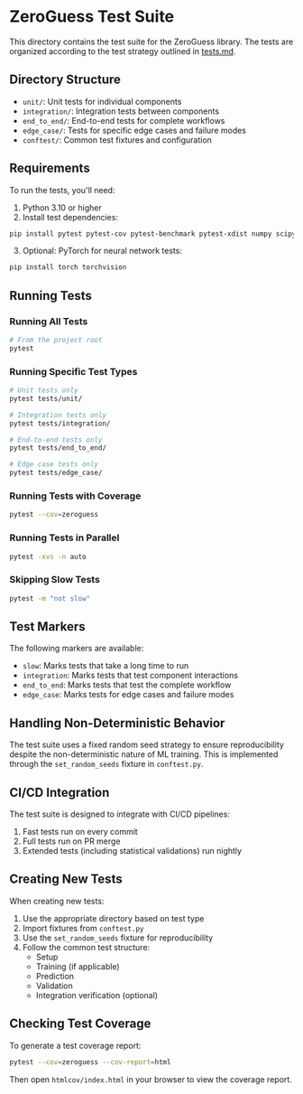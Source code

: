 # ZeroGuess Test Suite

This directory contains the test suite for the ZeroGuess library. The tests are organized according to the test strategy outlined in [tests.md](../tests.md).

## Directory Structure

- `unit/`: Unit tests for individual components
- `integration/`: Integration tests between components
- `end_to_end/`: End-to-end tests for complete workflows
- `edge_case/`: Tests for specific edge cases and failure modes
- `conftest/`: Common test fixtures and configuration

## Requirements

To run the tests, you'll need:

1. Python 3.10 or higher
2. Install test dependencies:

```bash
pip install pytest pytest-cov pytest-benchmark pytest-xdist numpy scipy
```

3. Optional: PyTorch for neural network tests:

```bash
pip install torch torchvision
```

## Running Tests

### Running All Tests

```bash
# From the project root
pytest
```

### Running Specific Test Types

```bash
# Unit tests only
pytest tests/unit/

# Integration tests only
pytest tests/integration/

# End-to-end tests only
pytest tests/end_to_end/

# Edge case tests only
pytest tests/edge_case/
```

### Running Tests with Coverage

```bash
pytest --cov=zeroguess
```

### Running Tests in Parallel

```bash
pytest -xvs -n auto
```

### Skipping Slow Tests

```bash
pytest -m "not slow"
```

## Test Markers

The following markers are available:

- `slow`: Marks tests that take a long time to run
- `integration`: Marks tests that test component interactions
- `end_to_end`: Marks tests that test the complete workflow
- `edge_case`: Marks tests for edge cases and failure modes

## Handling Non-Deterministic Behavior

The test suite uses a fixed random seed strategy to ensure reproducibility despite the non-deterministic nature of ML training. This is implemented through the `set_random_seeds` fixture in `conftest.py`.

## CI/CD Integration

The test suite is designed to integrate with CI/CD pipelines:

1. Fast tests run on every commit
2. Full tests run on PR merge
3. Extended tests (including statistical validations) run nightly

## Creating New Tests

When creating new tests:

1. Use the appropriate directory based on test type
2. Import fixtures from `conftest.py`
3. Use the `set_random_seeds` fixture for reproducibility
4. Follow the common test structure:
   - Setup
   - Training (if applicable)
   - Prediction
   - Validation
   - Integration verification (optional)

## Checking Test Coverage

To generate a test coverage report:

```bash
pytest --cov=zeroguess --cov-report=html
```

Then open `htmlcov/index.html` in your browser to view the coverage report. 